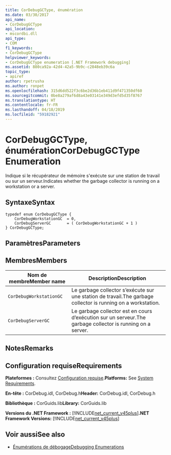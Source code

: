 ```yaml
---
title: CorDebugGCType, énumération
ms.date: 03/30/2017
api_name:
- CorDebugGCType
api_location:
- mscordbi.dll
api_type:
- COM
f1_keywords:
- CorDebugGCType
helpviewer_keywords:
- CorDebugGCType enumeration [.NET Framework debugging]
ms.assetid: 880ca92a-42d4-42a5-9b9c-c2848eb39c6a
topic_type:
- apiref
author: rpetrusha
ms.author: ronpet
ms.openlocfilehash: 315d6dd522f3c6be2d36b1eb411d9f471350df60
ms.sourcegitcommit: 0be8a279af6d8a43e03141e349d3efd5d35f8767
ms.translationtype: HT
ms.contentlocale: fr-FR
ms.lasthandoff: 04/18/2019
ms.locfileid: "59182921"
---
```

# <a name="cordebuggctype-enumeration"></a><span data-ttu-id="7a783-102">CorDebugGCType, énumération</span><span class="sxs-lookup"><span data-stu-id="7a783-102">CorDebugGCType Enumeration</span></span>
<span data-ttu-id="7a783-103">Indique si le récupérateur de mémoire s'exécute sur une station de travail ou sur un serveur.</span><span class="sxs-lookup"><span data-stu-id="7a783-103">Indicates whether the garbage collector is running on a workstation or a server.</span></span>  
  
## <a name="syntax"></a><span data-ttu-id="7a783-104">Syntaxe</span><span class="sxs-lookup"><span data-stu-id="7a783-104">Syntax</span></span>  
  
```  
typedef enum CorDebugGCType {  
    CorDebugWorkstationGC  = 0,  
    CorDebugServerGC       = ( CorDebugWorkstationGC + 1 )  
} CorDebugGCType;  
```  
  
## <a name="parameters"></a><span data-ttu-id="7a783-105">Paramètres</span><span class="sxs-lookup"><span data-stu-id="7a783-105">Parameters</span></span>  
  
## <a name="members"></a><span data-ttu-id="7a783-106">Membres</span><span class="sxs-lookup"><span data-stu-id="7a783-106">Members</span></span>  
  
|<span data-ttu-id="7a783-107">Nom de membre</span><span class="sxs-lookup"><span data-stu-id="7a783-107">Member name</span></span>|<span data-ttu-id="7a783-108">Description</span><span class="sxs-lookup"><span data-stu-id="7a783-108">Description</span></span>|  
|-----------------|-----------------|  
|`CorDebugWorkstationGC`|<span data-ttu-id="7a783-109">Le garbage collector s’exécute sur une station de travail.</span><span class="sxs-lookup"><span data-stu-id="7a783-109">The garbage collector is running on a workstation.</span></span>|  
|`CorDebugServerGC`|<span data-ttu-id="7a783-110">Le garbage collector est en cours d’exécution sur un serveur.</span><span class="sxs-lookup"><span data-stu-id="7a783-110">The garbage collector is running on a server.</span></span>|  
  
## <a name="remarks"></a><span data-ttu-id="7a783-111">Notes</span><span class="sxs-lookup"><span data-stu-id="7a783-111">Remarks</span></span>  
  
## <a name="requirements"></a><span data-ttu-id="7a783-112">Configuration requise</span><span class="sxs-lookup"><span data-stu-id="7a783-112">Requirements</span></span>  
 <span data-ttu-id="7a783-113">**Plateformes :** Consultez [Configuration requise](../../../../docs/framework/get-started/system-requirements.md).</span><span class="sxs-lookup"><span data-stu-id="7a783-113">**Platforms:** See [System Requirements](../../../../docs/framework/get-started/system-requirements.md).</span></span>  
  
 <span data-ttu-id="7a783-114">**En-tête :** CorDebug.idl, CorDebug.h</span><span class="sxs-lookup"><span data-stu-id="7a783-114">**Header:** CorDebug.idl, CorDebug.h</span></span>  
  
 <span data-ttu-id="7a783-115">**Bibliothèque :** CorGuids.lib</span><span class="sxs-lookup"><span data-stu-id="7a783-115">**Library:** CorGuids.lib</span></span>  
  
 <span data-ttu-id="7a783-116">**Versions du .NET Framework :** [!INCLUDE[net_current_v45plus](../../../../includes/net-current-v45plus-md.md)]</span><span class="sxs-lookup"><span data-stu-id="7a783-116">**.NET Framework Versions:** [!INCLUDE[net_current_v45plus](../../../../includes/net-current-v45plus-md.md)]</span></span>  
  
## <a name="see-also"></a><span data-ttu-id="7a783-117">Voir aussi</span><span class="sxs-lookup"><span data-stu-id="7a783-117">See also</span></span>

- [<span data-ttu-id="7a783-118">Énumérations de débogage</span><span class="sxs-lookup"><span data-stu-id="7a783-118">Debugging Enumerations</span></span>](../../../../docs/framework/unmanaged-api/debugging/debugging-enumerations.md)
